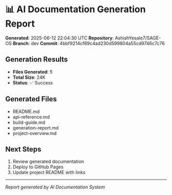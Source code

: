 # 📊 AI Documentation Generation Report

**Generated**: 2025-06-12 22:04:30 UTC
**Repository**: AshishYesale7/SAGE-OS
**Branch**: dev
**Commit**: 4bbf9214cf89c4ad230d599804a55cd9746c7c76

## Generation Results

- **Files Generated**: 5
- **Total Size**: 24K
- **Status**: ✅ Success

## Generated Files

- README.md
- api-reference.md
- build-guide.md
- generation-report.md
- project-overview.md

## Next Steps

1. Review generated documentation
2. Deploy to GitHub Pages
3. Update project README with links

---

*Report generated by AI Documentation System*
